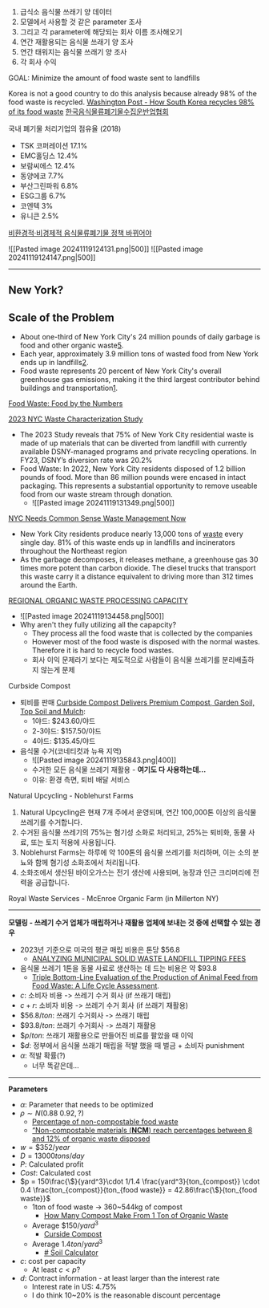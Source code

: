 1. 급식소 음식물 쓰래기 양 데이터
2. 모델에서 사용할 것 같은 parameter 조사
3. 그리고 각 parameter에 해당되는 회사 이름 조사해오기
4. 연간 재활용되는 음식물 쓰래기 양 조사
5. 연간 태워지는 음식물 쓰래기 양 조사
6. 각 회사 수익

GOAL: Minimize the amount of food waste sent to landfills

Korea is not a good country to do this analysis because already 98% of the food waste is recycled.
[Washington Post - How South Korea recycles 98% of its food waste](https://www.washingtonpost.com/world/2024/08/09/south-korea-food-waste-composting/)
[한국음식물류폐기물수집운반업협회](http://fwcta.co.kr/)

국내 폐기물 처리기업의 점유율 (2018)
- TSK 코퍼레이션 17.1%
- EMC홀딩스 12.4%
- 보람씨에스 12.4%
- 동양에코 7.7%
- 부산그린파워 6.8%
- ESG그룹 6.7%
- 코엔텍 3%
- 유니큰 2.5%

[비환경적·비경제적 음식물류폐기물 정책 바뀌어야](https://www.waterjournal.co.kr/news/articleView.html?idxno=62748)

![[Pasted image 20241119124131.png|500]]
![[Pasted image 20241119124147.png|500]]

---
## New York?

## Scale of the Problem

- About one-third of New York City's 24 million pounds of daily garbage is food and other organic waste[5](https://news.climate.columbia.edu/2022/12/05/new-york-citys-food-waste-and-the-circular-economy/).
- Each year, approximately 3.9 million tons of wasted food from New York ends up in landfills[2](https://www.nycfoodpolicy.org/food-waste-food-by-the-numbers/).
- Food waste represents 20 percent of New York City's overall greenhouse gas emissions, making it the third largest contributor behind buildings and transportation[1](https://news.climate.columbia.edu/2023/06/20/food-waste-and-the-complexity-of-new-york-citys-garbage/).

[Food Waste: Food by the Numbers](https://www.google.com/url?sa=t&source=web&rct=j&opi=89978449&url=http://www.nycfoodpolicy.org/food-waste-food-by-the-numbers/&ved=2ahUKEwjXgsa5wueJAxUydvUHHV0NG50QFnoECAkQAQ&usg=AOvVaw2hPKrdSQ8ed_-_O2BRtRF8)

[2023 NYC Waste Characterization Study](https://www.nyc.gov/assets/dsny/downloads/resources/reports/waste-characterization-studies/2023/wcs-2023.pdf)
- The 2023 Study reveals that 75% of New York City residential waste is made of up materials that can be diverted from landfill with currently available DSNY-managed programs and private recycling operations. In FY23, DSNY’s diversion rate was 20.2%
- Food Waste: In 2022, New York City residents disposed of 1.2 billion pounds of food. More than 86 million pounds were encased in intact packaging. This represents a substantial opportunity to remove useable food from our waste stream through donation.
	- ![[Pasted image 20241119131349.png|500]]



[NYC Needs Common Sense Waste Management Now](https://nylcv.org/news/nyc-needs-common-sense-waste-management-now/)
- New York City residents produce nearly 13,000 tons of [waste](https://www.grownyc.org/recycling/facts) every single day. 81% of this waste ends up in landfills and incinerators throughout the Northeast region
- As the garbage decomposes, it releases methane, a greenhouse gas 30 times more potent than carbon dioxide. The diesel trucks that transport this waste carry it a distance equivalent to driving more than 312 times around the Earth.


[REGIONAL ORGANIC WASTE PROCESSING CAPACITY](https://cbcny.org/sites/default/files/media/files/Appendix%20B%20-%20Organic%20Waste%20Report_0.pdf)
- ![[Pasted image 20241119134458.png|500]]
- Why aren't they fully utilizing all the capapcity?
	- They process all the food waste that is collected by the companies
	- However most of the food waste is disposed with the normal wastes. Therefore it is hard to recycle food wastes.
	- 회사 이익 문제라기 보다는 제도적으로 사람들이 음식물 쓰레기를 분리배출하지 않는게 문제

Curbside Compost 
- 퇴비를 판매 [Curbside Compost Delivers Premium Compost, Garden Soil, Top Soil and Mulch](https://www.curbcompost.org/compost-delivery.html):
	- 1야드: $243.60/야드
	- 2-3야드: $157.50/야드
	- 4야드: $135.45/야드
- 음식물 수거(코네티컷과 뉴욕 지역)
	- ![[Pasted image 20241119135843.png|400]]
	- 수거한 모든 음식물 쓰레기 재활용 - __여기도 다 사용하는데...__
	- 이유: 환경 측면, 퇴비 배달 서비스

Natural Upcycling - Noblehurst Farms
1. Natural Upcycling은 현재 7개 주에서 운영되며, 연간 100,000톤 이상의 음식물 쓰레기를 수거합니다.
2. 수거된 음식물 쓰레기의 75%는 혐기성 소화로 처리되고, 25%는 퇴비화, 동물 사료, 또는 토지 적용에 사용됩니다.
3. Noblehurst Farms는 하루에 약 100톤의 음식물 쓰레기를 처리하며, 이는 소의 분뇨와 함께 혐기성 소화조에서 처리됩니다.
4. 소화조에서 생산된 바이오가스는 전기 생산에 사용되며, 농장과 인근 크리머리에 전력을 공급합니다.

Royal Waste Services - McEnroe Organic Farm (in Millerton NY)

---

__모델링 - 쓰레기 수거 업체가 매립하거나 재활용 업체에 보내는 것 중에 선택할 수 있는 경우__
- 2023년 기준으로 미국의 평균 매립 비용은 톤당 $56.8
	- [ANALYZING MUNICIPAL SOLID WASTE LANDFILL TIPPING FEES](https://erefdn.org/analyzing-municipal-solid-waste-landfill-tipping-fees/)
- 음식물 쓰레기 1톤을 동물 사료로 생산하는 데 드는 비용은 약 $93.8
	- [Triple Bottom-Line Evaluation of the Production of Animal Feed from Food Waste: A Life Cycle Assessment](https://link.springer.com/article/10.1007/s12649-022-01914-7).
- $c$: 소비자 비용 -> 쓰레기 수거 회사 (if 쓰래기 매립)
- $c+r$: 소비자 비용 -> 쓰레기 수거 회사 (if 쓰래기 재활용)
- $\$56.8/ton$: 쓰래기 수거회사 -> 쓰래기 매립
- $\$93.8/ton$: 쓰래기 수거회사 -> 쓰래기 재활용
- $\$p/ton$: 쓰래기 재활용으로 만들어진 비료를 팔았을 때 이익
- $\$d$: 정부에서 음식물 쓰래기 매립을 적발 했을 때 벌금 + 소비자 punishment 
- $\alpha$: 적발 확률(?)
	- 너무 똑같은데...

---

__Parameters__
- $\alpha$: Parameter that needs to be optimized
- $\rho\sim N(0.88~0.92,?)$ 
	- [Percentage of non-compostable food waste](https://cemonitor.be/en/indicator/food/waste/share-of-food-waste-in-residual-household-waste/)
	- [“Non-compostable materials (**NCM**) reach percentages between 8 and 12% of organic waste disposed](https://resoilfoundation.org/en/circular-bioeconomy/compost-non-compostable-materials/)
- $w = \$352/year$
- $D = 13000tons/day$
- $P$: Calculated profit
- $Cost$: Calculated cost
- $p = 150\frac{\$}{yard^3}\cdot 1/1.4 \frac{yard^3}{ton_{compost}} \cdot 0.4 \frac{ton_{compost}}{ton_{food waste}} = 42.86\frac{\$}{ton_{food waste}}$
	- 1ton of food waste $\rightarrow$ 360~544kg of compost
		- [How Many Compost Make From 1 Ton of Organic Waste](https://fertilizerequipmentmanufacturer.com/how-many-compost-make-from-1-ton-of-organic-waste/)
	- Average $\$150/yard^3$
		- [Curside Compost](https://www.curbcompost.org/compost-delivery.html)
	- Average $1.4ton/yard^3$
		- [# Soil Calculator](https://www.inchcalculator.com/soil-calculator/)
- $c$: cost per capacity
	- At least $c<p$?
- $d$: Contract information - at least larger than the interest rate
	- Interest rate in US: 4.75%
	- I do think 10~20% is the reasonable discount percentage
